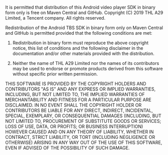 It is permitted that distribution of this Android video player SDK in binary form only is free on Maven Central and GitHub.
Copyright (C) 2019 THL A29 Limited, a Tencent company.  All rights reserved.

Redistribution of the Android TBS SDK in binary form only on Maven Central and GitHub is permitted provided that the following conditions are met:

1. Redistribution in binary form must reproduce the above copyright notice, this list of conditions and the following disclaimer in the documentation and/or other materials provided with the distribution.

2. Neither the name of THL A29 Limited nor the names of its contributors may be used to endorse or promote products derived from this software without specific prior written permission. 

THIS SOFTWARE IS PROVIDED BY THE COPYRIGHT HOLDERS AND CONTRIBUTORS "AS IS" AND ANY EXPRESS OR IMPLIED WARRANTIES, INCLUDING, BUT NOT LIMITED TO, THE IMPLIED WARRANTIES OF MERCHANTABILITY AND FITNESS FOR A PARTICULAR PURPOSE ARE DISCLAIMED. IN NO EVENT SHALL THE COPYRIGHT HOLDER OR CONTRIBUTORS BE LIABLE FOR ANY DIRECT, INDIRECT, INCIDENTAL, SPECIAL, EXEMPLARY, OR CONSEQUENTIAL DAMAGES (INCLUDING, BUT NOT LIMITED TO, PROCUREMENT OF SUBSTITUTE GOODS OR SERVICES; LOSS OF USE, DATA, OR PROFITS; OR BUSINESS INTERRUPTION) HOWEVER CAUSED AND ON ANY THEORY OF LIABILITY, WHETHER IN CONTRACT, STRICT LIABILITY, OR TORT (INCLUDING NEGLIGENCE OR OTHERWISE) ARISING IN ANY WAY OUT OF THE USE OF THIS SOFTWARE, EVEN IF ADVISED OF THE POSSIBILITY OF SUCH DAMAGE.

